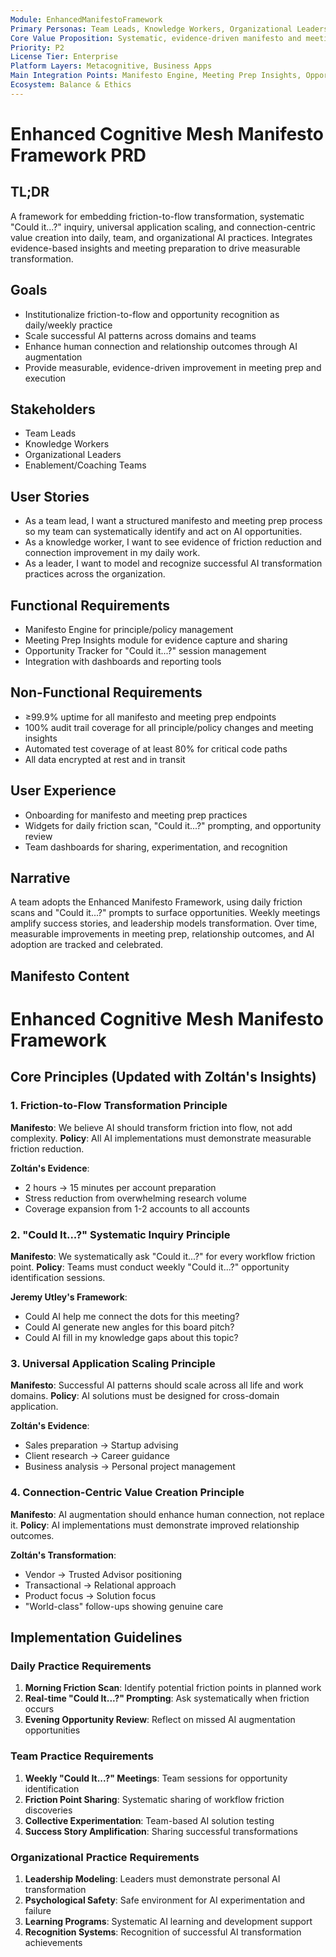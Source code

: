 ```yaml
---
Module: EnhancedManifestoFramework
Primary Personas: Team Leads, Knowledge Workers, Organizational Leaders
Core Value Proposition: Systematic, evidence-driven manifesto and meeting prep framework for AI transformation
Priority: P2
License Tier: Enterprise
Platform Layers: Metacognitive, Business Apps
Main Integration Points: Manifesto Engine, Meeting Prep Insights, Opportunity Tracker
Ecosystem: Balance & Ethics
---
```


# Enhanced Cognitive Mesh Manifesto Framework PRD

## TL;DR
A framework for embedding friction-to-flow transformation, systematic "Could it...?" inquiry, universal application scaling, and connection-centric value creation into daily, team, and organizational AI practices. Integrates evidence-based insights and meeting preparation to drive measurable transformation.

## Goals
- Institutionalize friction-to-flow and opportunity recognition as daily/weekly practice
- Scale successful AI patterns across domains and teams
- Enhance human connection and relationship outcomes through AI augmentation
- Provide measurable, evidence-driven improvement in meeting prep and execution

## Stakeholders
- Team Leads
- Knowledge Workers
- Organizational Leaders
- Enablement/Coaching Teams

## User Stories
- As a team lead, I want a structured manifesto and meeting prep process so my team can systematically identify and act on AI opportunities.
- As a knowledge worker, I want to see evidence of friction reduction and connection improvement in my daily work.
- As a leader, I want to model and recognize successful AI transformation practices across the organization.

## Functional Requirements
- Manifesto Engine for principle/policy management
- Meeting Prep Insights module for evidence capture and sharing
- Opportunity Tracker for "Could it...?" session management
- Integration with dashboards and reporting tools

## Non-Functional Requirements
- ≥99.9% uptime for all manifesto and meeting prep endpoints
- 100% audit trail coverage for all principle/policy changes and meeting insights
- Automated test coverage of at least 80% for critical code paths
- All data encrypted at rest and in transit

## User Experience
- Onboarding for manifesto and meeting prep practices
- Widgets for daily friction scan, "Could it...?" prompting, and opportunity review
- Team dashboards for sharing, experimentation, and recognition

## Narrative
A team adopts the Enhanced Manifesto Framework, using daily friction scans and "Could it...?" prompts to surface opportunities. Weekly meetings amplify success stories, and leadership models transformation. Over time, measurable improvements in meeting prep, relationship outcomes, and AI adoption are tracked and celebrated.

## Manifesto Content

# Enhanced Cognitive Mesh Manifesto Framework

## Core Principles (Updated with Zoltán's Insights)

### 1. Friction-to-Flow Transformation Principle
**Manifesto**: We believe AI should transform friction into flow, not add complexity.
**Policy**: All AI implementations must demonstrate measurable friction reduction.

**Zoltán's Evidence**: 
- 2 hours → 15 minutes per account preparation
- Stress reduction from overwhelming research volume
- Coverage expansion from 1-2 accounts to all accounts

### 2. "Could It...?" Systematic Inquiry Principle  
**Manifesto**: We systematically ask "Could it...?" for every workflow friction point.
**Policy**: Teams must conduct weekly "Could it...?" opportunity identification sessions.

**Jeremy Utley's Framework**:
- Could AI help me connect the dots for this meeting?
- Could AI generate new angles for this board pitch?
- Could AI fill in my knowledge gaps about this topic?

### 3. Universal Application Scaling Principle
**Manifesto**: Successful AI patterns should scale across all life and work domains.
**Policy**: AI solutions must be designed for cross-domain application.

**Zoltán's Evidence**:
- Sales preparation → Startup advising
- Client research → Career guidance  
- Business analysis → Personal project management

### 4. Connection-Centric Value Creation Principle
**Manifesto**: AI augmentation should enhance human connection, not replace it.
**Policy**: AI implementations must demonstrate improved relationship outcomes.

**Zoltán's Transformation**:
- Vendor → Trusted Advisor positioning
- Transactional → Relational approach
- Product focus → Solution focus
- "World-class" follow-ups showing genuine care

## Implementation Guidelines

### Daily Practice Requirements
1. **Morning Friction Scan**: Identify potential friction points in planned work
2. **Real-time "Could It...?" Prompting**: Ask systematically when friction occurs
3. **Evening Opportunity Review**: Reflect on missed AI augmentation opportunities

### Team Practice Requirements  
1. **Weekly "Could It...?" Meetings**: Team sessions for opportunity identification
2. **Friction Point Sharing**: Systematic sharing of workflow friction discoveries
3. **Collective Experimentation**: Team-based AI solution testing
4. **Success Story Amplification**: Sharing successful transformations

### Organizational Practice Requirements
1. **Leadership Modeling**: Leaders must demonstrate personal AI transformation
2. **Psychological Safety**: Safe environment for AI experimentation and failure
3. **Learning Programs**: Systematic AI learning and development support
4. **Recognition Systems**: Recognition of successful AI transformation achievements